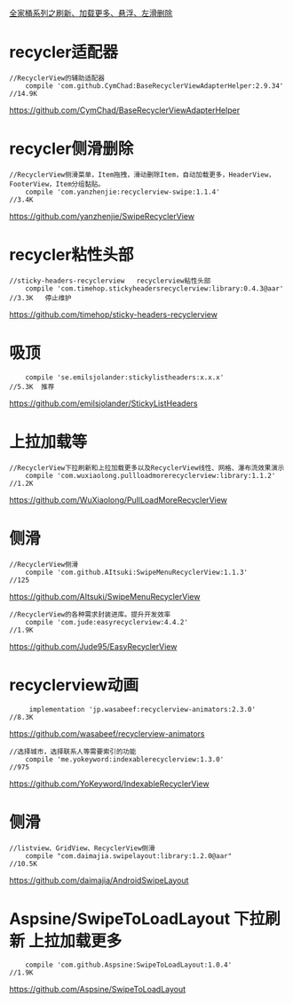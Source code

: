 
[全家桶系列之刷新、加载更多、悬浮、左滑删除](https://github.com/soulrelay/StickyListHeadersWithRefreshAndLoadMore)

# recycler适配器

```
//RecyclerView的辅助适配器
    compile 'com.github.CymChad:BaseRecyclerViewAdapterHelper:2.9.34'
//14.9K
```
https://github.com/CymChad/BaseRecyclerViewAdapterHelper    

#  recycler侧滑删除

```
//RecyclerView侧滑菜单，Item拖拽，滑动删除Item，自动加载更多，HeaderView，FooterView，Item分组黏贴。
    compile 'com.yanzhenjie:recyclerview-swipe:1.1.4'
//3.4K
```
https://github.com/yanzhenjie/SwipeRecyclerView     


#  recycler粘性头部

```
//sticky-headers-recyclerview	recyclerview粘性头部
	compile 'com.timehop.stickyheadersrecyclerview:library:0.4.3@aar'
//3.3K	 停止维护
```
https://github.com/timehop/sticky-headers-recyclerview	 

# 吸顶
```
    compile 'se.emilsjolander:stickylistheaders:x.x.x'
//5.3K  推荐
```
https://github.com/emilsjolander/StickyListHeaders

# 上拉加载等

```
//RecyclerView下拉刷新和上拉加载更多以及RecyclerView线性、网格、瀑布流效果演示
    compile 'com.wuxiaolong.pullloadmorerecyclerview:library:1.1.2'
//1.2K
```
https://github.com/WuXiaolong/PullLoadMoreRecyclerView      


# 侧滑
```
//RecyclerView侧滑
    compile 'com.github.AItsuki:SwipeMenuRecyclerView:1.1.3'
//125
```
https://github.com/AItsuki/SwipeMenuRecyclerView    

```
//RecyclerView的各种需求封装进库。提升开发效率
    compile 'com.jude:easyrecyclerview:4.4.2'
//1.9K
```
https://github.com/Jude95/EasyRecyclerView  


# recyclerview动画
```
     implementation 'jp.wasabeef:recyclerview-animators:2.3.0'
//8.3K
```
https://github.com/wasabeef/recyclerview-animators      




```
//选择城市，选择联系人等需要索引的功能
    compile 'me.yokeyword:indexablerecyclerview:1.3.0'
//975
```
https://github.com/YoKeyword/IndexableRecyclerView      

# 侧滑
```
//listview、GridView、RecyclerView侧滑
    compile "com.daimajia.swipelayout:library:1.2.0@aar"
//10.5K
```
 https://github.com/daimajia/AndroidSwipeLayout  

# Aspsine/SwipeToLoadLayout  下拉刷新 上拉加载更多
```
	compile 'com.github.Aspsine:SwipeToLoadLayout:1.0.4'
//1.9K
```
https://github.com/Aspsine/SwipeToLoadLayout



